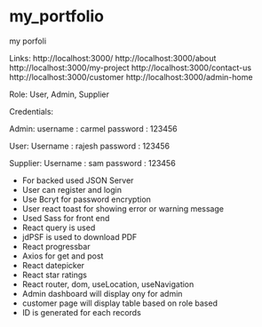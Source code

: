 # my_portfolio
my porfoli

Links:
http://localhost:3000/
http://localhost:3000/about
http://localhost:3000/my-project
http://localhost:3000/contact-us
http://localhost:3000/customer
http://localhost:3000/admin-home

Role:
User, Admin, Supplier

Credentials:

Admin:
username : carmel
password : 123456

User:
Username : rajesh
password : 123456

Supplier:
Username : sam
password : 123456

- For backed used JSON Server
- User can register and login 
- Use Bcryt for password encryption
- User react toast for showing error or warning message
- Used Sass for front end
- React query is used 
- jdPSF is used to download PDF
- React progressbar
- Axios for get and post
- React datepicker
- React star ratings
- React router, dom, useLocation, useNavigation
- Admin dashboard will display ony for admin
- customer page will display table based on role based
- ID is generated for each records

